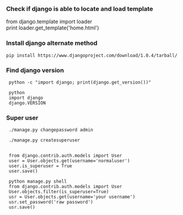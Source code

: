 ### Check if django is able to locate and load template

from django.template import loader  
print loader.get_template('home.html')


### Install django alternate method
    
    pip install https://www.djangoproject.com/download/1.0.4/tarball/    


### Find django version 
     python -c "import django; print(django.get_version())"   
     
     python
     import django
     django.VERSION
     
### Super user
     ./manage.py changepassword admin
     
     ./manage.py createsuperuser
     
     
     from django.contrib.auth.models import User
     user = User.objects.get(username='normaluser')
     user.is_superuser = True
     user.save()
    
     python manage.py shell
     from django.contrib.auth.models import User
     User.objects.filter(is_superuser=True)
     usr = User.objects.get(username='your username')
     usr.set_password('raw password')
     usr.save()
